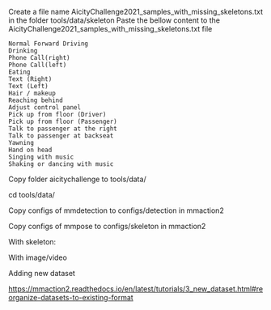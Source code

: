 Create a file name AicityChallenge2021_samples_with_missing_skeletons.txt in the folder tools/data/skeleton
Paste the bellow content to the AicityChallenge2021_samples_with_missing_skeletons.txt file 
```
Normal Forward Driving
Drinking
Phone Call(right)
Phone Call(left)
Eating
Text (Right)
Text (Left)
Hair / makeup
Reaching behind
Adjust control panel
Pick up from floor (Driver)
Pick up from floor (Passenger)
Talk to passenger at the right
Talk to passenger at backseat
Yawning
Hand on head
Singing with music
Shaking or dancing with music
```

Copy folder aicitychallenge to tools/data/

cd tools/data/

Copy configs of mmdetection to configs/detection in mmaction2

Copy configs of mmpose to configs/skeleton in mmaction2

With skeleton:


With image/video

Adding new dataset

https://mmaction2.readthedocs.io/en/latest/tutorials/3_new_dataset.html#reorganize-datasets-to-existing-format


